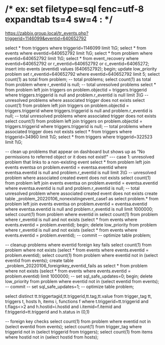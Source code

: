 # /* ex: set filetype=sql fenc=utf-8 expandtab ts=4 sw=4 : */
https://zabbix.group.local/tr_events.php?triggerid=1146099&eventid=640652792

select * from triggers       where triggerid=1146099 limit 1\G;
select * from events         where eventid=640652792 limit 1\G;
select * from problem        where eventid=640652792 limit 1\G;
select * from event_recovery where eventid=640652792 or r_eventid=640652792 or c_eventid=64065272;
insert into events  (eventid) values (640652792);
begin; update low_priority problem set r_eventid=640652792 where  eventid=640652792 limit 5;
select count(1) as total from problem; -- total problems;
select count(1) as total from problem where r_eventid is null; -- total unresolved problems
select * from problem left join triggers on problem.objectid = triggers.triggerid where triggers.triggerid is null and problem.r_eventid is null limit 3\G -- unresolved problems where associated trigger does not exists
select count(1) from problem left join triggers on problem.objectid = triggers.triggerid where triggers.triggerid is null and problem.r_eventid is null; -- total unresolved problems where associated trigger does not exists
select count(1) from problem left join triggers on problem.objectid = triggers.triggerid where triggers.triggerid is null; -- total problems where associated trigger does not exists
select * from triggers       where triggerid=34960 limit 1\G;
select * from triggers       where triggerid=322523 limit 1\G;


-- clean up problems that appear on dashboard but shows up as "No permissions to referred object or it does not exist!"
--- case 1: unresolved problem that links to a non-existing event
select *        from problem left join events eventsa on problem.eventid = eventsa.eventid where eventsa.eventid is null and problem.r_eventid is null limit 3\G -- unresolved problem where associated created event does not exists
select count(1) from problem left join events eventsa on problem.eventid = eventsa.eventid where eventsa.eventid is null and problem.r_eventid is null;    -- total unresolved problem where associated created event does not exists
create table _problem_20220106_nonexistingevent_case1 as select problem.* from problem left join events eventsa on problem.eventid = eventsa.eventid where eventsa.eventid is null and problem.r_eventid is null limit 1000000;
select count(1) from problem where eventid in 
select count(1) from problem where r_eventid is null and not exists (select * from events where events.eventid = problem.eventid);
begin; delete low_priority from problem where r_eventid is null and not exists (select * from events where events.eventid = problem.eventid);
-- commit
-- optimize table problem;

-- cleanup problems where eventid foreign key fails
select count(1) from problem where not exists (select * from events where events.eventid = problem.eventid);
select count(1) from problem where eventid not in (select eventid from events);
create table _problem_20220106_foreignkey_eventid_fails as select * from problem where not exists (select * from events where events.eventid = problem.eventid) limit 1000000;
-- set sql_safe_updates=0;
begin; delete low_priority from problem where eventid not in (select eventid from events);
-- commit
-- set sql_safe_updates=1;
-- optimize table problem;


select distinct tt.triggertagid,tt.triggerid,tt.tag,tt.value from
trigger_tag tt,
triggers t,
hosts h,
items i,
functions f
where t.triggerid=tt.triggerid and t.flags<>2 and h.hostid=i.hostid and i.itemid=f.itemid and f.triggerid=tt.triggerid and h.status in (0,1)

-- foreign key checks
select count(1) from problem     where eventid   not in (select eventid   from events);
select count(1) from trigger_tag where triggerid not in (select triggerid from triggers);
select count(1) from items       where hostid    not in (select hostid    from hosts);
